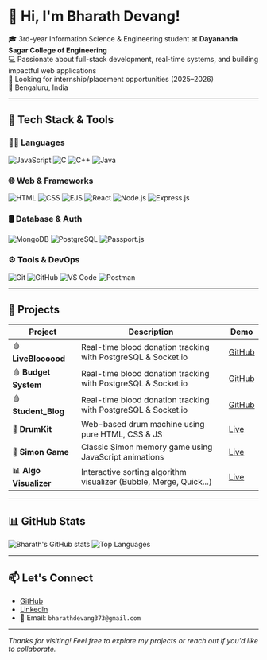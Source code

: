 # 👋 Hi, I'm Bharath Devang!

🎓 3rd-year Information Science & Engineering student at **Dayananda Sagar College of Engineering**  
💻 Passionate about full-stack development, real-time systems, and building impactful web applications  
🚀 Looking for internship/placement opportunities (2025–2026)  
📍 Bengaluru, India  

---

## 🧰 Tech Stack & Tools

### 👨‍💻 Languages
![JavaScript](https://img.shields.io/badge/-JavaScript-F7DF1E?style=flat-square&logo=javascript&logoColor=black)
![C](https://img.shields.io/badge/-C-00599C?style=flat-square&logo=c)
![C++](https://img.shields.io/badge/-C++-00599C?style=flat-square&logo=c%2B%2B)
![Java](https://img.shields.io/badge/-Java-007396?style=flat-square&logo=java)

### 🌐 Web & Frameworks
![HTML](https://img.shields.io/badge/-HTML5-E34F26?style=flat-square&logo=html5&logoColor=white)
![CSS](https://img.shields.io/badge/-CSS3-1572B6?style=flat-square&logo=css3)
![EJS](https://img.shields.io/badge/-EJS-232323?style=flat-square&logo=javascript)
![React](https://img.shields.io/badge/-React-61DAFB?style=flat-square&logo=react)
![Node.js](https://img.shields.io/badge/-Node.js-339933?style=flat-square&logo=node.js)
![Express.js](https://img.shields.io/badge/-Express.js-000000?style=flat-square&logo=express)

### 🛢️ Database & Auth
![MongoDB](https://img.shields.io/badge/-MongoDB-47A248?style=flat-square&logo=mongodb)
![PostgreSQL](https://img.shields.io/badge/-PostgreSQL-336791?style=flat-square&logo=postgresql)
![Passport.js](https://img.shields.io/badge/-Passport.js-34E27A?style=flat-square&logo=passport)

### ⚙️ Tools & DevOps
![Git](https://img.shields.io/badge/-Git-F05032?style=flat-square&logo=git)
![GitHub](https://img.shields.io/badge/-GitHub-181717?style=flat-square&logo=github)
![VS Code](https://img.shields.io/badge/-VSCode-007ACC?style=flat-square&logo=visual-studio-code)
![Postman](https://img.shields.io/badge/-Postman-FF6C37?style=flat-square&logo=postman)

---

## 🧠 Projects

| Project        | Description                                                  | Demo |
|----------------|--------------------------------------------------------------|------|
| 🩸 **LiveBloooood** | Real-time blood donation tracking with PostgreSQL & Socket.io | [GitHub](https://github.com/bharathdevang19/LiveBloooood) |
| 🩸 **Budget System** | Real-time blood donation tracking with PostgreSQL & Socket.io | [GitHub](https://github.com/bharathdevang19/budget_system) |
| 🩸 **Student_Blog** | Real-time blood donation tracking with PostgreSQL & Socket.io | [GitHub](https://github.com/bharathdevang19/Student_blog) |
| 🥁 **DrumKit**      | Web-based drum machine using pure HTML, CSS & JS            | [Live](https://drrumkit.netlify.app) |
| 🧠 **Simon Game**   | Classic Simon memory game using JavaScript animations       | [Live](https://simongam.netlify.app) |
| 📊 **Algo Visualizer** | Interactive sorting algorithm visualizer (Bubble, Merge, Quick...) | [Live](https://warm-shortbread-f96283.netlify.app) |

---

## 📊 GitHub Stats

![Bharath's GitHub stats](https://github-readme-stats.vercel.app/api?username=bharathdevang19&show_icons=true&theme=radical)
![Top Languages](https://github-readme-stats.vercel.app/api/top-langs/?username=bharathdevang19&layout=compact&theme=radical)

---

## 📫 Let's Connect

- [GitHub](https://github.com/bharathdevang19)
- [LinkedIn](https://linkedin.com/in/bharath-n-j-a5b465286) 
- 📧 Email: `bharathdevang373@gmail.com` 

---

_Thanks for visiting! Feel free to explore my projects or reach out if you'd like to collaborate._

